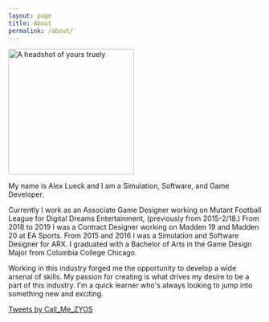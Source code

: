 ```yaml
---
layout: page
title: About
permalink: /about/
---
```

<link rel="icon" href="images/favicon02.ico" type="image/x-icon"/>
<img src="http://Callmezyos.github.io/images/AL1.jpg" alt="A headshot of yours truely" style="width:250px; height:250px;">

My name is Alex Lueck and I am a Simulation, Software, and Game Developer. 

Currently I work as an Associate Game Designer working on Mutant Football League for Digital Dreams Entertainment, (previously from 2015-2/18.) From 2018 to 2019 I was a Contract Designer working on Madden 19 and Madden 20 at EA Sports. From 2015 and 2016 I was a Simulation and Software Designer for ARX. I graduated with a Bachelor of  Arts in the Game Design Major from Columbia College Chicago.

Working in this industry forged me the opportunity to develop a wide arsenal of skills. My passion for creating is what drives my desire to be a part of this industry. I'm a quick learner who's always looking to jump into something new and exciting.



<a class="twitter-timeline" data-width="500" data-height="500" data-theme="dark" data-link-color="#19CF86" href="https://twitter.com/Call_Me_ZYOS?ref_src=twsrc%5Etfw">Tweets by Call_Me_ZYOS</a> <script async src="https://platform.twitter.com/widgets.js" charset="utf-8"></script> 
